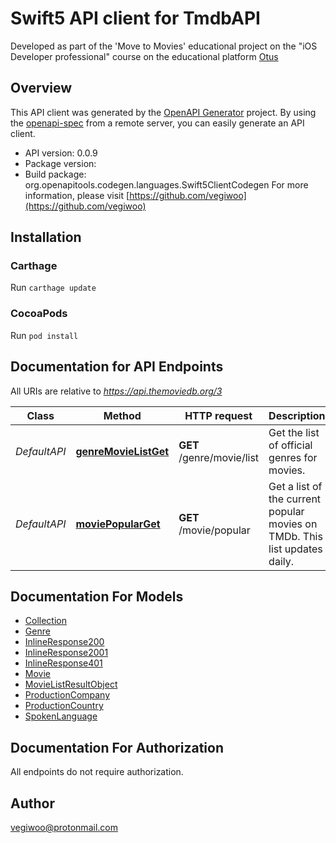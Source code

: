 # Swift5 API client for TmdbAPI

Developed as part of the 'Move to Movies' educational project on the \"iOS Developer professional\" course on the educational platform [Otus](https://otus.ru)

## Overview
This API client was generated by the [OpenAPI Generator](https://openapi-generator.tech) project.  By using the [openapi-spec](https://github.com/OAI/OpenAPI-Specification) from a remote server, you can easily generate an API client.

- API version: 0.0.9
- Package version: 
- Build package: org.openapitools.codegen.languages.Swift5ClientCodegen
For more information, please visit [https://github.com/vegiwoo](https://github.com/vegiwoo)

## Installation

### Carthage

Run `carthage update`

### CocoaPods

Run `pod install`

## Documentation for API Endpoints

All URIs are relative to *https://api.themoviedb.org/3*

Class | Method | HTTP request | Description
------------ | ------------- | ------------- | -------------
*DefaultAPI* | [**genreMovieListGet**](docs/DefaultAPI.md#genremovielistget) | **GET** /genre/movie/list | Get the list of official genres for movies.
*DefaultAPI* | [**moviePopularGet**](docs/DefaultAPI.md#moviepopularget) | **GET** /movie/popular | Get a list of the current popular movies on TMDb. This list updates daily.


## Documentation For Models

 - [Collection](docs/Collection.md)
 - [Genre](docs/Genre.md)
 - [InlineResponse200](docs/InlineResponse200.md)
 - [InlineResponse2001](docs/InlineResponse2001.md)
 - [InlineResponse401](docs/InlineResponse401.md)
 - [Movie](docs/Movie.md)
 - [MovieListResultObject](docs/MovieListResultObject.md)
 - [ProductionCompany](docs/ProductionCompany.md)
 - [ProductionCountry](docs/ProductionCountry.md)
 - [SpokenLanguage](docs/SpokenLanguage.md)


## Documentation For Authorization

 All endpoints do not require authorization.


## Author

vegiwoo@protonmail.com

